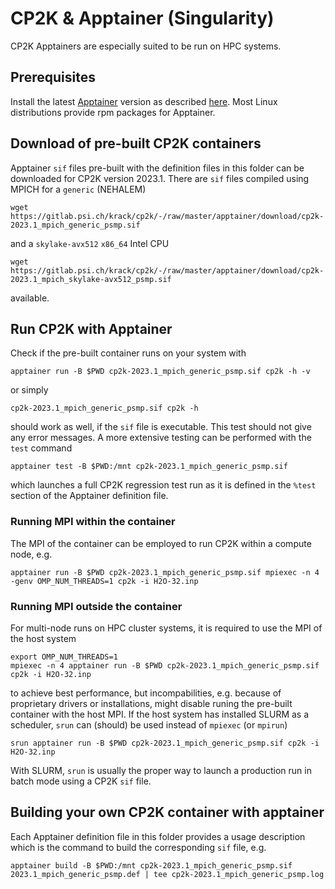 # CP2K & Apptainer (Singularity)

CP2K Apptainers are especially suited to be run on HPC systems.

## Prerequisites

Install the latest [Apptainer](https://apptainer.org/) version as described [here](https://apptainer.org/docs/admin/latest/installation.html#installation-on-linux). Most Linux distributions provide rpm packages for Apptainer.

## Download of pre-built CP2K containers

Apptainer `sif` files pre-built with the definition files in this folder can be downloaded for CP2K version 2023.1. There are `sif` files compiled using MPICH for a `generic` (NEHALEM)
```
wget https://gitlab.psi.ch/krack/cp2k/-/raw/master/apptainer/download/cp2k-2023.1_mpich_generic_psmp.sif
```
and a `skylake-avx512` `x86_64` Intel CPU
```
wget https://gitlab.psi.ch/krack/cp2k/-/raw/master/apptainer/download/cp2k-2023.1_mpich_skylake-avx512_psmp.sif
```
available.

## Run CP2K with Apptainer

Check if the pre-built container runs on your system with
```
apptainer run -B $PWD cp2k-2023.1_mpich_generic_psmp.sif cp2k -h -v
```
or simply
```
cp2k-2023.1_mpich_generic_psmp.sif cp2k -h
```
should work as well, if the `sif` file is executable. This test should not give any error messages.
A more extensive testing can be performed with the `test` command
```
apptainer test -B $PWD:/mnt cp2k-2023.1_mpich_generic_psmp.sif
```
which launches a full CP2K regression test run as it is defined in the `%test` section of the Apptainer definition file.

### Running MPI within the container

The MPI of the container can be employed to run CP2K within a compute node, e.g. 
```
apptainer run -B $PWD cp2k-2023.1_mpich_generic_psmp.sif mpiexec -n 4 -genv OMP_NUM_THREADS=1 cp2k -i H2O-32.inp
```

### Running MPI outside the container

For multi-node runs on HPC cluster systems, it is required to use the MPI of the host system
```
export OMP_NUM_THREADS=1
mpiexec -n 4 apptainer run -B $PWD cp2k-2023.1_mpich_generic_psmp.sif cp2k -i H2O-32.inp
```
to achieve best performance, but incompabilities, e.g. because of proprietary drivers or installations, might disable runing the pre-built container with the host MPI. If the host system has installed SLURM as a scheduler, `srun` can (should) be used instead of `mpiexec` (or `mpirun`)
```
srun apptainer run -B $PWD cp2k-2023.1_mpich_generic_psmp.sif cp2k -i H2O-32.inp
```
With SLURM, `srun` is usually the proper way to launch a production run in batch mode using a CP2K `sif` file.

## Building your own CP2K container with apptainer

Each Apptainer definition file in this folder provides a usage description which is the command to build the corresponding `sif` file, e.g.
```
apptainer build -B $PWD:/mnt cp2k-2023.1_mpich_generic_psmp.sif 2023.1_mpich_generic_psmp.def | tee cp2k-2023.1_mpich_generic_psmp.log
```
